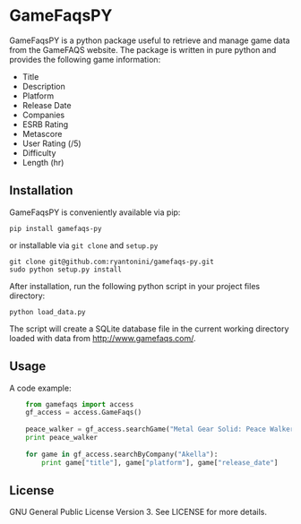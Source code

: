 GameFaqsPY
========

GameFaqsPY is a python package useful to retrieve and manage game data from the GameFAQS website.  The package is written in pure python and provides the following game information:

* Title
* Description
* Platform
* Release Date
* Companies
* ESRB Rating
* Metascore
* User Rating (/5)
* Difficulty
* Length (hr)

Installation
------------

GameFaqsPY is conveniently available via pip:

    pip install gamefaqs-py

or installable via ``git clone`` and ``setup.py``

    git clone git@github.com:ryantonini/gamefaqs-py.git
    sudo python setup.py install

After installation, run the following python script in your project files directory:

    python load_data.py
    
The script will create a SQLite database file in the current working directory loaded with data from http://www.gamefaqs.com/.

Usage
-----

A code example:

```python
    from gamefaqs import access
    gf_access = access.GameFaqs()
    
    peace_walker = gf_access.searchGame("Metal Gear Solid: Peace Walker")[0]
    print peace_walker
    
    for game in gf_access.searchByCompany("Akella"):
        print game["title"], game["platform"], game["release_date"]
```

License
-------

GNU General Public License Version 3.  See LICENSE for more details.
    

